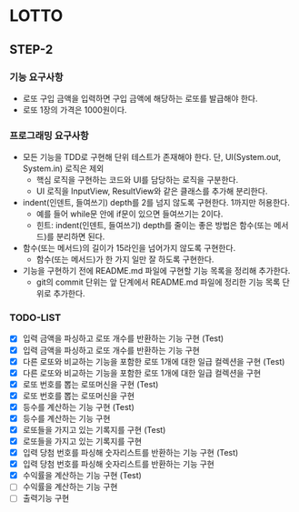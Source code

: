 # LOTTO

## STEP-2

### 기능 요구사항
- 로또 구입 금액을 입력하면 구입 금액에 해당하는 로또를 발급해야 한다.
- 로또 1장의 가격은 1000원이다.

### 프로그래밍 요구사항
- 모든 기능을 TDD로 구현해 단위 테스트가 존재해야 한다. 단, UI(System.out, System.in) 로직은 제외
  - 핵심 로직을 구현하는 코드와 UI를 담당하는 로직을 구분한다.
  - UI 로직을 InputView, ResultView와 같은 클래스를 추가해 분리한다.
- indent(인덴트, 들여쓰기) depth를 2를 넘지 않도록 구현한다. 1까지만 허용한다.
  - 예를 들어 while문 안에 if문이 있으면 들여쓰기는 2이다.
  - 힌트: indent(인덴트, 들여쓰기) depth를 줄이는 좋은 방법은 함수(또는 메서드)를 분리하면 된다.
- 함수(또는 메서드)의 길이가 15라인을 넘어가지 않도록 구현한다.
  - 함수(또는 메서드)가 한 가지 일만 잘 하도록 구현한다.
- 기능을 구현하기 전에 README.md 파일에 구현할 기능 목록을 정리해 추가한다.
  - git의 commit 단위는 앞 단계에서 README.md 파일에 정리한 기능 목록 단위로 추가한다.

### TODO-LIST
- [x] 입력 금액을 파싱하고 로또 개수를 반환하는 기능 구현 (Test)
- [x] 입력 금액을 파싱하고 로또 개수를 반환하는 기능 구현
- [x] 다른 로또와 비교하는 기능을 포함한 로또 1개에 대한 일급 컬렉션을 구현 (Test)
- [x] 다른 로또와 비교하는 기능을 포함한 로또 1개에 대한 일급 컬렉션을 구현
- [x] 로또 번호를 뽑는 로또머신을 구현 (Test)
- [x] 로또 번호를 뽑는 로또머신을 구현
- [x] 등수를 계산하는 기능 구현 (Test)
- [x] 등수를 계산하는 기능 구현
- [x] 로또들을 가지고 있는 기록지를 구현 (Test)
- [x] 로또들을 가지고 있는 기록지를 구현
- [x] 입력 당첨 번호를 파싱해 숫자리스트를 반환하는 기능 구현 (Test)
- [x] 입력 당첨 번호를 파싱해 숫자리스트를 반환하는 기능 구현
- [x] 수익률을 계산하는 기능 구현 (Test)
- [ ] 수익률을 계산하는 기능 구현
- [ ] 출력기능 구현

